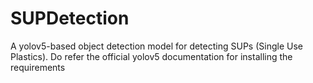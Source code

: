 # SUPDetection
A yolov5-based object detection model for detecting SUPs (Single Use Plastics).  Do refer the official yolov5 documentation for installing the requirements
